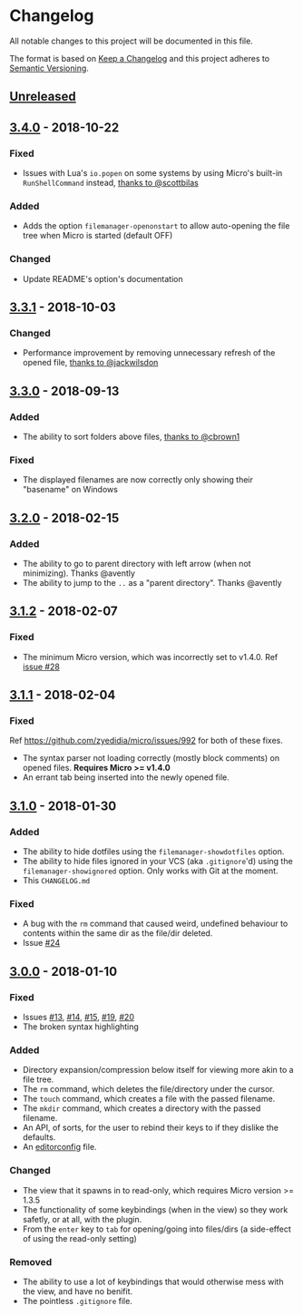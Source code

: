 # Changelog

All notable changes to this project will be documented in this file.

The format is based on [Keep a Changelog](http://keepachangelog.com/en/1.0.0/) and this project adheres to [Semantic Versioning](http://semver.org/spec/v2.0.0.html).

## [Unreleased]

## [3.4.0] - 2018-10-22

### Fixed

- Issues with Lua's `io.popen` on some systems by using Micro's built-in `RunShellCommand` instead, [thanks to @scottbilas](https://github.com/NicolaiSoeborg/filemanager-plugin/pull/38)

### Added

- Adds the option `filemanager-openonstart` to allow auto-opening the file tree when Micro is started (default OFF)

### Changed

- Update README's option's documentation

## [3.3.1] - 2018-10-03

### Changed

- Performance improvement by removing unnecessary refresh of the opened file, [thanks to @jackwilsdon](https://github.com/NicolaiSoeborg/filemanager-plugin/pull/37)

## [3.3.0] - 2018-09-13

### Added

- The ability to sort folders above files, [thanks to @cbrown1](https://github.com/NicolaiSoeborg/filemanager-plugin/pull/33)

### Fixed

- The displayed filenames are now correctly only showing their "basename" on Windows

## [3.2.0] - 2018-02-15

### Added

- The ability to go to parent directory with left arrow (when not minimizing). Thanks @avently
- The ability to jump to the `..` as a "parent directory". Thanks @avently

## [3.1.2] - 2018-02-07

### Fixed

- The minimum Micro version, which was incorrectly set to v1.4.0. Ref [issue #28](https://github.com/NicolaiSoeborg/filemanager-plugin/issues/28)

## [3.1.1] - 2018-02-04

### Fixed

Ref https://github.com/zyedidia/micro/issues/992 for both of these fixes.

- The syntax parser not loading correctly (mostly block comments) on opened files. **Requires Micro >= v1.4.0**
- An errant tab being inserted into the newly opened file.

## [3.1.0] - 2018-01-30

### Added

- The ability to hide dotfiles using the `filemanager-showdotfiles` option.
- The ability to hide files ignored in your VCS (aka `.gitignore`'d) using the `filemanager-showignored` option. Only works with Git at the moment.
- This `CHANGELOG.md`

### Fixed

- A bug with the `rm` command that caused weird, undefined behaviour to contents within the same dir as the file/dir deleted.
- Issue [#24](https://github.com/NicolaiSoeborg/filemanager-plugin/issues/24)

## [3.0.0] - 2018-01-10

### Fixed

- Issues [#13](https://github.com/NicolaiSoeborg/filemanager-plugin/issues/13), [#14](https://github.com/NicolaiSoeborg/filemanager-plugin/issues/14), [#15](https://github.com/NicolaiSoeborg/filemanager-plugin/issues/15), [#19](https://github.com/NicolaiSoeborg/filemanager-plugin/issues/19), [#20](https://github.com/NicolaiSoeborg/filemanager-plugin/issues/20)
- The broken syntax highlighting

### Added

- Directory expansion/compression below itself for viewing more akin to a file tree.
- The `rm` command, which deletes the file/directory under the cursor.
- The `touch` command, which creates a file with the passed filename.
- The `mkdir` command, which creates a directory with the passed filename.
- An API, of sorts, for the user to rebind their keys to if they dislike the defaults.
- An [editorconfig](http://editorconfig.org/) file.

### Changed

- The view that it spawns in to read-only, which requires Micro version >= 1.3.5
- The functionality of some keybindings (when in the view) so they work safetly, or at all, with the plugin.
- From the `enter` key to `tab` for opening/going into files/dirs (a side-effect of using the read-only setting)

### Removed

- The ability to use a lot of keybindings that would otherwise mess with the view, and have no benifit.
- The pointless `.gitignore` file.

[unreleased]: https://github.com/NicolaiSoeborg/filemanager-plugin/compare/v3.4.0...HEAD
[3.4.0]: https://github.com/NicolaiSoeborg/filemanager-plugin/compare/v3.3.1...v3.4.0
[3.3.1]: https://github.com/NicolaiSoeborg/filemanager-plugin/compare/v3.3.0...v3.3.1
[3.3.0]: https://github.com/NicolaiSoeborg/filemanager-plugin/compare/v3.2.0...v3.3.0
[3.2.0]: https://github.com/NicolaiSoeborg/filemanager-plugin/compare/v3.1.2...v3.2.0
[3.1.2]: https://github.com/NicolaiSoeborg/filemanager-plugin/compare/v3.1.1...v3.1.2
[3.1.1]: https://github.com/NicolaiSoeborg/filemanager-plugin/compare/v3.1.0...v3.1.1
[3.1.0]: https://github.com/NicolaiSoeborg/filemanager-plugin/compare/v3.0.0...v3.1.0
[3.0.0]: https://github.com/NicolaiSoeborg/filemanager-plugin/compare/v2.1.1...v3.0.0
